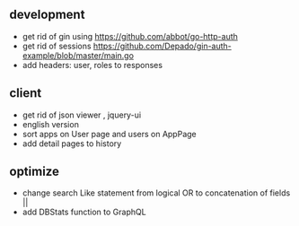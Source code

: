 
## development
- get rid of gin using <https://github.com/abbot/go-http-auth>
- get rid of sessions
    https://github.com/Depado/gin-auth-example/blob/master/main.go
- add headers: user, roles to responses

## client
- get rid of json viewer , jquery-ui
- english version
- sort apps on User page and users on AppPage
- add detail pages to history

## optimize
- change search Like statement from logical OR to concatenation of fields ||
- add DBStats function to GraphQL

